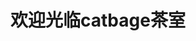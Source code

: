<!DOCTYPE html>
<html lang="en">
<head>
    <meta charset="UTF-8">
    <title>catbage</title>
</head>
<body>
<h1>欢迎光临catbage茶室<h1>
</body>
</html>
